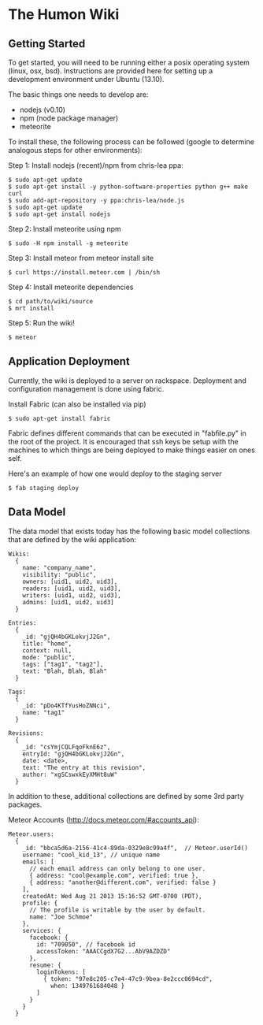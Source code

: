 The Humon Wiki
==============

Getting Started
---------------

To get started, you will need to be running either a posix operating
system (linux, osx, bsd).  Instructions are provided here for setting
up a development environment under Ubuntu (13.10).

The basic things one needs to develop are:
 - nodejs (v0.10)
 - npm (node package manager)
 - meteorite

To install these, the following process can be followed (google to
determine analogous steps for other environments):

Step 1: Install nodejs (recent)/npm from chris-lea ppa:

    $ sudo apt-get update
    $ sudo apt-get install -y python-software-properties python g++ make curl
    $ sudo add-apt-repository -y ppa:chris-lea/node.js
    $ sudo apt-get update
    $ sudo apt-get install nodejs

Step 2: Install meteorite using npm

    $ sudo -H npm install -g meteorite

Step 3: Install meteor from meteor install site

    $ curl https://install.meteor.com | /bin/sh

Step 4: Install meteorite dependencies

    $ cd path/to/wiki/source
    $ mrt install

Step 5: Run the wiki!

    $ meteor

Application Deployment
----------------------

Currently, the wiki is deployed to a server on rackspace.  Deployment
and configuration management is done using fabric.

Install Fabric (can also be installed via pip)

    $ sudo apt-get install fabric

Fabric defines different commands that can be executed in "fabfile.py"
in the root of the project.  It is encouraged that ssh keys be setup
with the machines to which things are being deployed to make things
easier on ones self.

Here's an example of how one would deploy to the staging server

    $ fab staging deploy

Data Model
----------

The data model that exists today has the following basic model collections
that are defined by the wiki application:

    Wikis:
      {
        name: "company_name",
        visibility: "public",
        owners: [uid1, uid2, uid3],
        readers: [uid1, uid2, uid3],
        writers: [uid1, uid2, uid3],
        admins: [uid1, uid2, uid3]
      }

    Entries:
      {
        _id: "gjQH4bGKLokvjJ2Gn",
        title: "home",
        context: null,
        mode: "public",
        tags: ["tag1", "tag2"],
        text: "Blah, Blah, Blah"
      }

    Tags:
      {
        _id: "pDo4KTfYusHoZNNci",
        name: "tag1"
      }

    Revisions:
      {
        _id: "csYmjCQLFqoFknE6z",
        entryId: "gjQH4bGKLokvjJ2Gn",
        date: <date>,
        text: "The entry at this revision",
        author: "xgSCswxkEyXMHt8uW"
      }

In addition to these, additional collections are defined by some 3rd
party packages.

Meteor Accounts (http://docs.meteor.com/#accounts_api):

    Meteor.users:
      {
        _id: "bbca5d6a-2156-41c4-89da-0329e8c99a4f",  // Meteor.userId()
        username: "cool_kid_13", // unique name
        emails: [
          // each email address can only belong to one user.
          { address: "cool@example.com", verified: true },
          { address: "another@different.com", verified: false }
        ],
        createdAt: Wed Aug 21 2013 15:16:52 GMT-0700 (PDT),
        profile: {
          // The profile is writable by the user by default.
          name: "Joe Schmoe"
        },
        services: {
          facebook: {
            id: "709050", // facebook id
            accessToken: "AAACCgdX7G2...AbV9AZDZD"
          },
          resume: {
            loginTokens: [
              { token: "97e8c205-c7e4-47c9-9bea-8e2ccc0694cd",
                when: 1349761684048 }
            ]
          }
        }
      }
